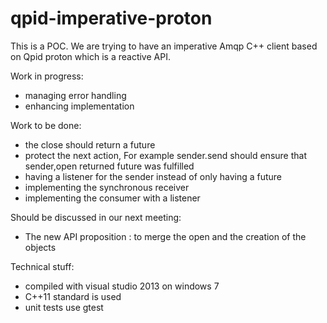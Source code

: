 # qpid-imperative-proton

This is a POC. We are trying to have an imperative Amqp C++ client based on Qpid proton which is a reactive API.

Work in progress:

- managing error handling
- enhancing implementation

Work to be done:

- the close should return a future
- protect the next action, For example sender.send should ensure that sender,open returned future was fulfilled
- having a listener for the sender instead of only having a future
- implementing the synchronous receiver
- implementing the consumer with a listener


Should be discussed in our next meeting:
- The new API proposition : to merge the open and the creation of the objects

Technical stuff:
- compiled with visual studio 2013 on windows 7
- C++11 standard is used
- unit tests use gtest